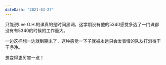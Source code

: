 ```yaml
---
dateDash: "2021-03-27"
---
```


只能说Lee G.H.的课真的是时间黑洞，这学期没有他的5340感觉多选了一门课都没有有5340的时候的工作量大。

一边这样想一边就到期末了，这种感觉一下子就被永远只会发表情的队友打消得干干净净。


想变得更厉害一点！
